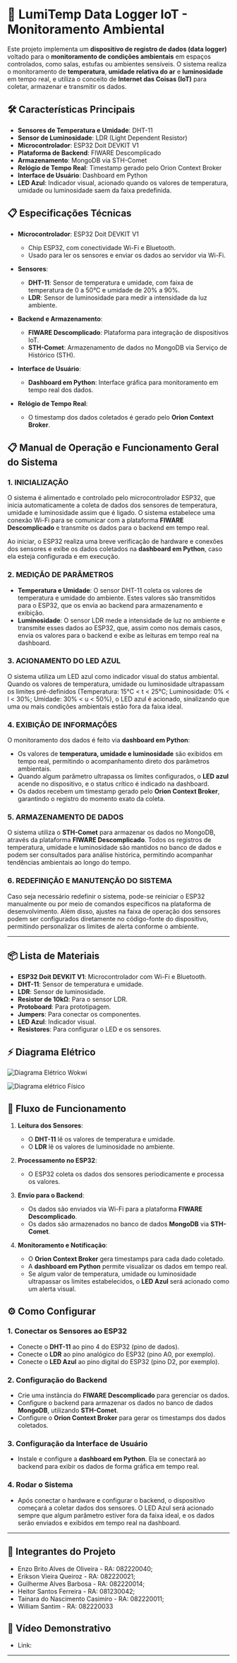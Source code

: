# 🚀 LumiTemp Data Logger IoT - Monitoramento Ambiental

Este projeto implementa um **dispositivo de registro de dados (data logger)** voltado para o **monitoramento de condições ambientais** em espaços controlados, como salas, estufas ou ambientes sensíveis. O sistema realiza o monitoramento de **temperatura**, **umidade relativa do ar** e **luminosidade** em tempo real, e utiliza o conceito de **Internet das Coisas (IoT)** para coletar, armazenar e transmitir os dados.

## 🛠️ Características Principais

- **Sensores de Temperatura e Umidade**: DHT-11
- **Sensor de Luminosidade**: LDR (Light Dependent Resistor)
- **Microcontrolador**: ESP32 Doit DEVKIT V1
- **Plataforma de Backend**: FIWARE Descomplicado
- **Armazenamento**: MongoDB via STH-Comet
- **Relógio de Tempo Real**: Timestamp gerado pelo Orion Context Broker
- **Interface de Usuário**: Dashboard em Python
- **LED Azul**: Indicador visual, acionado quando os valores de temperatura, umidade ou luminosidade saem da faixa predefinida.

## 📋 Especificações Técnicas

- **Microcontrolador**: ESP32 Doit DEVKIT V1
  - Chip ESP32, com conectividade Wi-Fi e Bluetooth.
  - Usado para ler os sensores e enviar os dados ao servidor via Wi-Fi.

- **Sensores**:
  - **DHT-11**: Sensor de temperatura e umidade, com faixa de temperatura de 0 a 50°C e umidade de 20% a 90%.
  - **LDR**: Sensor de luminosidade para medir a intensidade da luz ambiente.

- **Backend e Armazenamento**:
  - **FIWARE Descomplicado**: Plataforma para integração de dispositivos IoT.
  - **STH-Comet**: Armazenamento de dados no MongoDB via Serviço de Histórico (STH).
  
- **Interface de Usuário**:
  - **Dashboard em Python**: Interface gráfica para monitoramento em tempo real dos dados.
  
- **Relógio de Tempo Real**:
  - O timestamp dos dados coletados é gerado pelo **Orion Context Broker**.

## 📋 Manual de Operação e Funcionamento Geral do Sistema

### 1. INICIALIZAÇÃO

O sistema é alimentado e controlado pelo microcontrolador ESP32, que inicia automaticamente a coleta de dados dos sensores de temperatura, umidade e luminosidade assim que é ligado. O sistema estabelece uma conexão Wi-Fi para se comunicar com a plataforma **FIWARE Descomplicado** e transmite os dados para o backend em tempo real. 

Ao iniciar, o ESP32 realiza uma breve verificação de hardware e conexões dos sensores e exibe os dados coletados na **dashboard em Python**, caso ela esteja configurada e em execução.

### 2. MEDIÇÃO DE PARÂMETROS

- **Temperatura e Umidade**: O sensor DHT-11 coleta os valores de temperatura e umidade do ambiente. Estes valores são transmitidos para o ESP32, que os envia ao backend para armazenamento e exibição.
- **Luminosidade**: O sensor LDR mede a intensidade de luz no ambiente e transmite esses dados ao ESP32, que, assim como nos demais casos, envia os valores para o backend e exibe as leituras em tempo real na dashboard.

### 3. ACIONAMENTO DO LED AZUL

O sistema utiliza um LED azul como indicador visual do status ambiental. Quando os valores de temperatura, umidade ou luminosidade ultrapassam os limites pré-definidos (Temperatura: 15°C < t < 25°C; Luminosidade: 0% < l < 30%; Umidade: 30% < u < 50%), o LED azul é acionado, sinalizando que uma ou mais condições ambientais estão fora da faixa ideal.

### 4. EXIBIÇÃO DE INFORMAÇÕES

O monitoramento dos dados é feito via **dashboard em Python**:

- Os valores de **temperatura, umidade e luminosidade** são exibidos em tempo real, permitindo o acompanhamento direto dos parâmetros ambientais.
- Quando algum parâmetro ultrapassa os limites configurados, o **LED azul** acende no dispositivo, e o status crítico é indicado na dashboard.
- Os dados recebem um timestamp gerado pelo **Orion Context Broker**, garantindo o registro do momento exato da coleta.

### 5. ARMAZENAMENTO DE DADOS

O sistema utiliza o **STH-Comet** para armazenar os dados no MongoDB, através da plataforma **FIWARE Descomplicado**. Todos os registros de temperatura, umidade e luminosidade são mantidos no banco de dados e podem ser consultados para análise histórica, permitindo acompanhar tendências ambientais ao longo do tempo.

### 6. REDEFINIÇÃO E MANUTENÇÃO DO SISTEMA

Caso seja necessário redefinir o sistema, pode-se reiniciar o ESP32 manualmente ou por meio de comandos específicos na plataforma de desenvolvimento. Além disso, ajustes na faixa de operação dos sensores podem ser configurados diretamente no código-fonte do dispositivo, permitindo personalizar os limites de alerta conforme o ambiente.

---

## 📦 Lista de Materiais

- **ESP32 Doit DEVKIT V1**: Microcontrolador com Wi-Fi e Bluetooth.
- **DHT-11**: Sensor de temperatura e umidade.
- **LDR**: Sensor de luminosidade.
- **Resistor de 10kΩ**: Para o sensor LDR.
- **Protoboard**: Para prototipagem.
- **Jumpers**: Para conectar os componentes.
- **LED Azul**: Indicador visual.
- **Resistores**: Para configurar o LED e os sensores.

## ⚡ Diagrama Elétrico

![Diagrama Elétrico Wokwi](https://github.com/L1K3D/LumiTemp-V2/blob/main/Diagrama%20El%C3%A9trico%20Wokwi.png?raw=true)

![Diagrama elétrico Físico](https://github.com/L1K3D/LumiTemp-V2/blob/main/Diagrama%20el%C3%A9trico%20F%C3%ADsico.jpg?raw=true)

## 🔄 Fluxo de Funcionamento

1. **Leitura dos Sensores**:
   - O **DHT-11** lê os valores de temperatura e umidade.
   - O **LDR** lê os valores de luminosidade no ambiente.
   
2. **Processamento no ESP32**:
   - O ESP32 coleta os dados dos sensores periodicamente e processa os valores.

3. **Envio para o Backend**:
   - Os dados são enviados via Wi-Fi para a plataforma **FIWARE Descomplicado**.
   - Os dados são armazenados no banco de dados **MongoDB** via **STH-Comet**.

4. **Monitoramento e Notificação**:
   - O **Orion Context Broker** gera timestamps para cada dado coletado.
   - A **dashboard em Python** permite visualizar os dados em tempo real.
   - Se algum valor de temperatura, umidade ou luminosidade ultrapassar os limites estabelecidos, o **LED Azul** será acionado como um alerta visual.

## ⚙️ Como Configurar

### 1. Conectar os Sensores ao ESP32

- Conecte o **DHT-11** ao pino 4 do ESP32 (pino de dados).
- Conecte o **LDR** ao pino analógico do ESP32 (pino A0, por exemplo).
- Conecte o **LED Azul** ao pino digital do ESP32 (pino D2, por exemplo).

### 2. Configuração do Backend

- Crie uma instância do **FIWARE Descomplicado** para gerenciar os dados.
- Configure o backend para armazenar os dados no banco de dados **MongoDB**, utilizando **STH-Comet**.
- Configure o **Orion Context Broker** para gerar os timestamps dos dados coletados.

### 3. Configuração da Interface de Usuário

- Instale e configure a **dashboard em Python**. Ela se conectará ao backend para exibir os dados de forma gráfica em tempo real.
  
### 4. Rodar o Sistema

- Após conectar o hardware e configurar o backend, o dispositivo começará a coletar dados dos sensores. O LED Azul será acionado sempre que algum parâmetro estiver fora da faixa ideal, e os dados serão enviados e exibidos em tempo real na dashboard.

---

## 🤝 Integrantes do Projeto

- Enzo Brito Alves de Oliveira - RA: 082220040;
- Erikson Vieira Queiroz - RA: 082220021;
- Guilherme Alves Barbosa - RA: 082220014;
- Heitor Santos Ferreira - RA: 081230042;
- Tainara do Nascimento Casimiro - RA: 082220011;
- William Santim - RA: 082220033

## 🎥 Vídeo Demonstrativo

- Link: 

---
